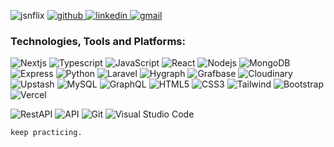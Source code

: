 <p align="left">
  <img src="https://komarev.com/ghpvc/?username=jasondev01&label=Profile%20views&color=0e75b6&style=flat" alt="jsnflix" />
  <a href="https://github.com/jasondev01">
    <img src="https://img.shields.io/github/followers/jasondev01?label=Github&style=social" alt="github">
  </a>
<!--   <a href="https://twitter.com/intent/follow?screen_name=jsnflix&tw_p=followbutton">
    <img src="https://img.shields.io/twitter/follow/jsnflix?label=Twitter&style=social" alt="github">
  </a>   -->
  <a href="https://www.linkedin.com/in/webflex/"> 
    <img src="https://img.shields.io/badge/- -%232c3e50?label=LinkedIn&style=social&logo=linkedin" alt="linkedin"> 
  </a> 
  <a href="mailto:jsnrbn01@gmail.com">
    <img src="https://img.shields.io/badge/- -%232c3e50?label=Email&style=social&logo=gmail" alt="gmail">
  </a>
</p>


<!--
<h3 align="center">
  
   ```  upskill  ``` 
   
</h3> -->
<div align="left">
  
  ### Technologies, Tools and Platforms: 
  <p align="left"> 

  ![Nextjs](https://img.shields.io/badge/nextjs-%232c3e50.svg?style=for-the-badge&logo=next.js&logoColor=white) 
  ![Typescript](https://img.shields.io/badge/typescript-%232c3e50.svg?style=for-the-badge&logo=typescript&logoColor=white) 
  ![JavaScript](https://img.shields.io/badge/-Javascript-%232c3e50?style=for-the-badge&logo=javascript&logoColor=white) 
  ![React](https://img.shields.io/badge/react-%232c3e50.svg?style=for-the-badge&logo=react&logoColor=white) 
  ![Nodejs](https://img.shields.io/badge/nodejs-%232c3e50.svg?style=for-the-badge&logo=nodejs&logoColor=white) 
  ![MongoDB](https://img.shields.io/badge/mongodb-%232c3e50.svg?style=for-the-badge&logo=mongodb&logoColor=white) 
  ![Express](https://img.shields.io/badge/express-%232c3e50.svg?style=for-the-badge&logo=express&logoColor=white) 
  ![Python](https://img.shields.io/badge/-python-%232c3e50?style=for-the-badge&logo=python&logoColor=white) 
  ![Laravel](https://img.shields.io/badge/laravel-%232c3e50.svg?style=for-the-badge&logo=laravel&logoColor=white) 
  ![Hygraph](https://img.shields.io/badge/hygraph-%232c3e50.svg?style=for-the-badge&logo=hygraph&logoColor=white) 
  ![Grafbase](https://img.shields.io/badge/grafbase-%232c3e50.svg?style=for-the-badge&logo=grafbase&logoColor=white) 
  ![Cloudinary](https://img.shields.io/badge/cloudinary-%232c3e50.svg?style=for-the-badge&logo=cloudinary&logoColor=white) 
  ![Upstash](https://img.shields.io/badge/upstash-%232c3e50.svg?style=for-the-badge&logo=upstash&logoColor=white) 
  ![MySQL](https://img.shields.io/badge/-mySQL-%232c3e50?style=for-the-badge&logo=mysql&logoColor=white) 
  ![GraphQL](https://img.shields.io/badge/-graphql-%232c3e50?style=for-the-badge&logo=graphql&logoColor=white) 
  ![HTML5](https://img.shields.io/badge/-HTML5-%232c3e50?style=for-the-badge&logo=HTML5&logoColor=white) 
  ![CSS3](https://img.shields.io/badge/-CSS3-%232c3e50?style=for-the-badge&logo=CSS3&logoColor=white) 
  ![Tailwind](https://img.shields.io/badge/tailwind-%232c3e50?style=for-the-badge&logo=tailwindcss&logoColor=white) 
  ![Bootstrap](https://img.shields.io/badge/-Boostrap-%232c3e50?style=for-the-badge&logo=bootstrap&logoColor=white) 
  ![Vercel](https://img.shields.io/badge/vercel-%232c3e50.svg?style=for-the-badge&logo=vercel&logoColor=white) 
 <!--  ![Netlify](https://img.shields.io/badge/netlify-%232c3e50.svg?style=for-the-badge&logo=netlify&logoColor=white) -->
  ![RestAPI](https://img.shields.io/badge/restapi-%232c3e50.svg?style=for-the-badge&logo=restapi&logoColor=white) 
  ![API](https://img.shields.io/badge/api-%232c3e50.svg?style=for-the-badge&logo=api&logoColor=white) 
  ![Git](https://img.shields.io/badge/git-%232c3e50.svg?style=for-the-badge&logo=git&logoColor=white) 
  ![Visual Studio Code](https://img.shields.io/badge/Visual%20Studio%20Code-%232c3e50.svg?style=for-the-badge&logo=visual-studio-code&logoColor=white) 
  
  </p>

<!--  ### My Current Stat and Total Contribution: 
  <p align="center">
    <a href="https://github.com/jasondev01/github-readme-stats"><img height="165" align="center" src="https://github-readme-stats.vercel.app/api/top-langs/?username=jasondev01&theme=github_dark&layout=compact&hide_border=true&border_radius=" /></a>  
 <a href="https://github.com/jasondev01/github-readme-stats"><img height="165" align="center" src="https://github-readme-streak-stats.herokuapp.com?user=jasondev01&theme=react&hide_border=true&border_radius=" alt="Jason's github stats" /></a>  
  </p> -->


  
<!-- ### Support me: -->
<!--    <p>  -->
<!--       <a href="https://www.buymeacoffee.com/somae"> -->
<!--         <img align="center" src="https://cdn.buymeacoffee.com/buttons/v2/default-yellow.png" height="40" width="180" alt="somae"  /> -->
<!--       </a>  -->
<!--          &nbsp; -->
<!--       <a href="https://ko-fi.com/somaa"> -->
<!--         <img align="center" src="https://cdn.ko-fi.com/cdn/kofi3.png?v=3" height="40" width="180" alt="somaa" /> -->
<!--       </a> -->
<!--   </p> -->

  <p align="center">
    
  ``` keep practicing. ```
    
  </p>

</div>
